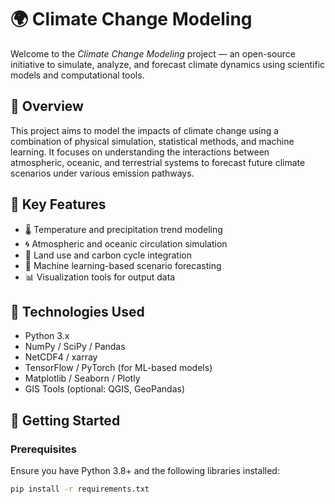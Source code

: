 # 🌍 Climate Change Modeling

Welcome to the *Climate Change Modeling* project — an open-source initiative to simulate, analyze, and forecast climate dynamics using scientific models and computational tools.

## 📌 Overview

This project aims to model the impacts of climate change using a combination of physical simulation, statistical methods, and machine learning. It focuses on understanding the interactions between atmospheric, oceanic, and terrestrial systems to forecast future climate scenarios under various emission pathways.

## 🔬 Key Features

- 🌡️ Temperature and precipitation trend modeling
- 🌀 Atmospheric and oceanic circulation simulation
- 🌱 Land use and carbon cycle integration
- 🤖 Machine learning-based scenario forecasting
- 📊 Visualization tools for output data

## 🧰 Technologies Used

- Python 3.x
- NumPy / SciPy / Pandas
- NetCDF4 / xarray
- TensorFlow / PyTorch (for ML-based models)
- Matplotlib / Seaborn / Plotly
- GIS Tools (optional: QGIS, GeoPandas)

## 🏁 Getting Started

### Prerequisites

Ensure you have Python 3.8+ and the following libraries installed:

```bash
pip install -r requirements.txt
